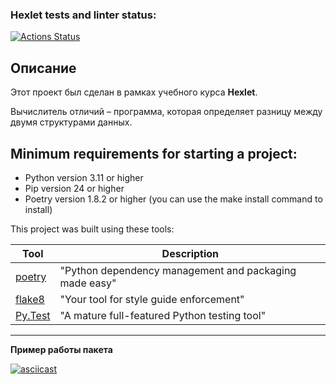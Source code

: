 ### Hexlet tests and linter status:
[![Actions Status](https://github.com/qffo/python-project-50/actions/workflows/hexlet-check.yml/badge.svg)](https://github.com/qffo/python-project-50/actions)

## Описание
Этот проект был сделан в рамках учебного курса __Hexlet__.

Вычислитель отличий – программа, которая определяет разницу между двумя структурами данных.

## Minimum requirements for starting a project:
- Python version 3.11 or higher
- Pip version 24 or higher
- Poetry version 1.8.2 or higher (you can use the make install command to install)

This project was built using these tools:

| Tool                                                            | Description                                             |
|-----------------------------------------------------------------|---------------------------------------------------------|
| [poetry](https://python-poetry.org/)                            | "Python dependency management and packaging made easy"  |
| [flake8](https://flake8.pycqa.org/)                             | "Your tool for style guide enforcement"                 |
| [Py.Test](https://pytest.org)                                   | "A mature full-featured Python testing tool"            |
---

**Пример работы пакета**

[![asciicast](https://asciinema.org/a/YqvqfKV3xHhzSixr8CiqIhq0h.svg)](https://asciinema.org/a/YqvqfKV3xHhzSixr8CiqIhq0h)